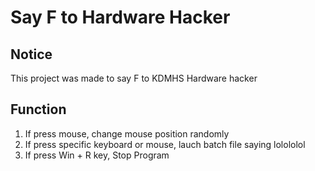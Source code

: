 # Say F to Hardware Hacker

## Notice

This project was made to say F to KDMHS Hardware hacker

## Function

1. If press mouse, change mouse position randomly
2. If press specific keyboard or mouse, lauch batch file saying lolololol
3. If press Win + R key, Stop Program